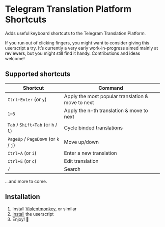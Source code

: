 # Telegram Translation Platform Shortcuts

Adds useful keyboard shortcuts to the Telegram Translation Platform.

If you run out of clicking fingers, you might want to consider giving this userscript a try. It’s currently a very early work-in-progress aimed mainly at reviewers, but you might still find it handy. Contributions and ideas welcome!

## Supported shortcuts

| Shortcut                              | Command
| ------------------------------------- | ---------------------------------------------------
| `Ctrl+Enter` (or `y`)                 | Apply the most popular translation & move to next
| `1`–`5`                               | Apply the n-th translation & move to next
| `Tab` / `Shift+Tab` (or `h` / `l`)    | Cycle binded translations
| `PageUp` / `PageDown` (or `k` / `j`)  | Move up/down
| `Ctrl+A` (or `i`)                     | Enter a new translation
| `Ctrl+E` (or `c`)                     | Edit translation
| `/`                                   | Search

…and more to come.

## Installation

1. Install [Violentmonkey](https://violentmonkey.github.io/get-it/), or similar
2. [Install](https://github.com/jurf/telegram-translation-shortcuts/raw/master/telegram-translation-shortcuts.user.js) the userscript
3. Enjoy! :slightly_smiling_face:
